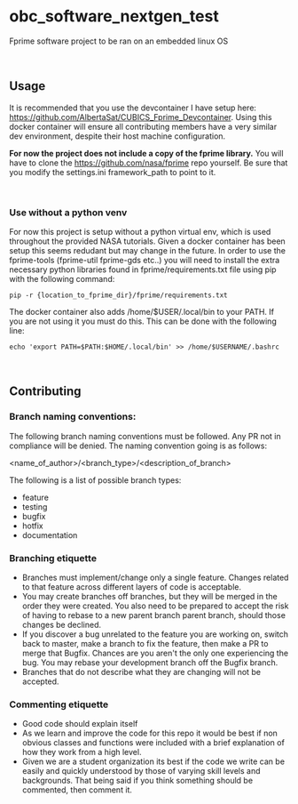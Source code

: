 # obc_software_nextgen_test
Fprime software project to be ran on an embedded linux OS

&nbsp;

## Usage
It is recommended that you use the devcontainer I have setup here: https://github.com/AlbertaSat/CUBICS_Fprime_Devcontainer. Using this docker container will ensure all contributing members have a very similar dev environment, despite their host machine configuration. 

**For now the project does not include a copy of the fprime library.** You will have to clone the https://github.com/nasa/fprime repo yourself. Be sure that you modify the settings.ini framework_path to point to it.

&nbsp;

### Use without a python venv 
For now this project is setup without a python virtual env, which is used throughout the provided NASA tutorials. Given a docker container has been setup this seems redudant but may change in the future. In order to use the fprime-tools (fprime-util fprime-gds etc..) you will need to install the extra necessary python libraries found in fprime/requirements.txt file using pip with the following command: 
```
pip -r {location_to_fprime_dir}/fprime/requirements.txt
```

The docker container also adds /home/$USER/.local/bin to your PATH. If you are not using it you must do this. This can be done with the following line: 
```
echo 'export PATH=$PATH:$HOME/.local/bin' >> /home/$USERNAME/.bashrc
```


&nbsp;

## Contributing

### Branch naming conventions: 
The following branch naming conventions must be followed. Any PR not in compliance will be denied. The naming convention going is as follows:

<name_of_author>/<branch_type>/<description_of_branch>

The following is a list of possible branch types:   
- feature
- testing
- bugfix
- hotfix
- documentation

### Branching etiquette
- Branches must implement/change only a single feature. Changes related to that feature across different layers of code is acceptable.
- You may create branches off branches, but they will be merged in the order they were created. You also need to be prepared to accept the risk of having to rebase to a new parent branch parent branch, should those changes be declined.
- If you discover a bug unrelated to the feature you are working on, switch back to master, make a branch to fix the feature, then make a PR to merge that Bugfix. Chances are you aren't the only one experiencing the bug. You may rebase your development branch off the Bugfix branch.
- Branches that do not describe what they are changing will not be accepted.


### Commenting etiquette
- Good code should explain itself
- As we learn and improve the code for this repo it would be best if non obvious classes and functions were included with a brief explanation of how they work from a high level. 
- Given we are a student organization its best if the code we write can be easily and quickly understood by those of varying skill levels and backgrounds. That being said if you think something should be commented, then comment it.

